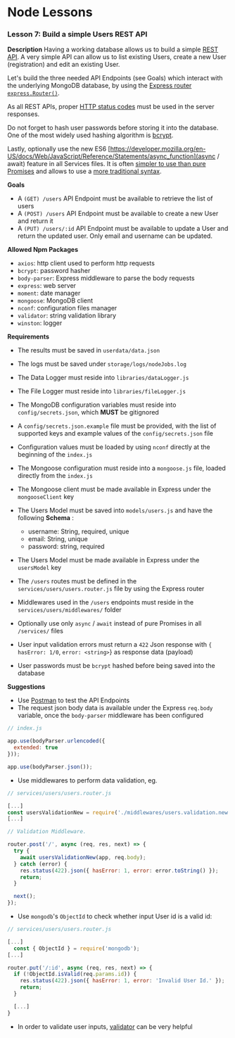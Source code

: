 # Node Lessons

### Lesson 7: Build a simple Users REST API

**Description**
Having a working database allows us to build a simple [REST API](https://en.wikipedia.org/wiki/Representational_state_transfer).
A very simple API can allow us to list existing Users, create a new User (registration) and edit an existing User.

Let's build the three needed API Endpoints (see Goals) which interact with the underlying MongoDB database, by using the [Express router `express.Router()`](https://expressjs.com/en/guide/routing.html).

As all REST APIs, proper [HTTP status codes](https://en.wikipedia.org/wiki/List_of_HTTP_status_codes) must be used in the server responses.

Do not forget to hash user passwords before storing it into the database. One of the most widely used hashing algorithm is [bcrypt](https://github.com/kelektiv/node.bcrypt.js).

Lastly, optionally use the new ES6 [https://developer.mozilla.org/en-US/docs/Web/JavaScript/Reference/Statements/async_function](async / await) feature in all Services files.
It is often [simpler to use than pure Promises](https://hackernoon.com/6-reasons-why-javascripts-async-await-blows-promises-away-tutorial-c7ec10518dd9)
and allows to use a [more traditional syntax](https://javascript.info/async-await).

**Goals**
- A `(GET) /users` API Endpoint must be available to retrieve the list of users
- A `(POST) /users` API Endpoint must be available to create a new User and return it
- A `(PUT) /users/:id` API Endpoint must be available to update a User and return the updated user. Only email and username can be updated.

**Allowed Npm Packages**
- `axios`: http client used to perform http requests
- `bcrypt`: password hasher
- `body-parser`: Express middleware to parse the body requests
- `express`: web server
- `moment`: date manager
- `mongoose`: MongoDB client
- `nconf`: configuration files manager
- `validator`: string validation library
- `winston`: logger

**Requirements**
- The results must be saved in `userdata/data.json`
- The logs must be saved under `storage/logs/nodeJobs.log`
- The Data Logger must reside into `libraries/dataLogger.js`
- The File Logger must reside into `libraries/fileLogger.js`
- The MongoDB configuration variables must reside into `config/secrets.json`, which **MUST** be gitignored
- A `config/secrets.json.example` file must be provided, with the list of supported keys and example values of the `config/secrets.json` file
- Configuration values must be loaded by using `nconf` directly at the beginning of the `index.js`
- The Mongoose configuration must reside into a `mongoose.js` file, loaded directly from the `index.js`
- The Mongoose client must be made available in Express under the `mongooseClient` key
- The Users Model must be saved into `models/users.js` and have the following __Schema__ :

  - username: String, required, unique
  - email: String, unique
  - password: string, required

- The Users Model must be made available in Express under the `usersModel` key
- The `/users` routes must be defined in the `services/users/users.router.js` file by using the Express router
- Middlewares used in the `/users` endpoints must reside in the `services/users/middlewares/` folder
- Optionally use only `async` / `await` instead of pure Promises in all `/services/` files
- User input validation errors must return a `422` Json response with `{ hasError: 1/0`, `error: <string>`} as response data (payload)
- User passwords must be `bcrypt` hashed before being saved into the database

**Suggestions**
- Use [Postman](https://www.getpostman.com/) to test the API Endpoints
- The request json body data is available under the Express `req.body` variable, once the `body-parser` middleware has been configured

```js
// index.js

app.use(bodyParser.urlencoded({
  extended: true
}));

app.use(bodyParser.json());
```

- Use middlewares to perform data validation, eg.

```js
// services/users/users.router.js

[...]
const usersValidationNew = require('./middlewares/users.validation.new');
[...]

// Validation Middleware.

router.post('/', async (req, res, next) => {
  try {
    await usersValidationNew(app, req.body);
  } catch (error) {
    res.status(422).json({ hasError: 1, error: error.toString() });
    return;
  }

  next();
});
```

- Use `mongodb`'s `ObjectId` to check whether input User id is a valid id:

```js
// services/users/users.router.js

[...]
  const { ObjectId } = require('mongodb');
[...]

router.put('/:id', async (req, res, next) => {
  if (!ObjectId.isValid(req.params.id)) {
    res.status(422).json({ hasError: 1, error: 'Invalid User Id.' });
    return;
  }

  [...]
}
```

- In order to validate user inputs, [validator](https://github.com/chriso/validator.js/) can be very helpful
